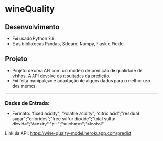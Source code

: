 # wineQuality
## Desenvolvimento
* Foi usado Python 3.9.
* E as bibliotecas Pandas, Sklearn, Numpy, Flask e Pickle.

## Projeto
* Projeto de uma API com um modelo de predição de qualidade de vinhos. A API devolve os resultados da predição. 
* Foi feita manipulçao e adaptação de alguns dados para o melhor uso dos memos.

---

### Dados de Entrada:
* Formato: "fixed acidity", "volatile acidity", "citric acid";"residual sugar";"chlorides";"free sulfur dioxide";"total sulfur dioxide";"density";"pH";"sulphates";"alcohol"

Link da API:
https://wine-quality-model.herokuapp.com/predict


